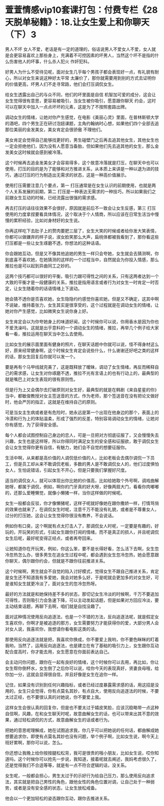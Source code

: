 # 萱萱情感vip10套课打包：付费专栏《28天脱单秘籍》：18.让女生爱上和你聊天（下）3

男人不坏 女人不爱，老话是有一定的道理的，俗话说男人不爱女人不爱，女人就是会更容易喜欢上那些身上，充满着不可控因素的坏男人，当然这个坏不是指的什么伤害他人的坏事，什么杀人犯火 作奸犯科。

好男人为什么不受待见呢，面对女生几乎每个男孩子都会表现好一点，有礼貌有耐心，所以对女生来说这种好太平常 太廉价了，那你就需要用到别的方式去证明你的价值更高，坏男人们不走寻常路，他们会打压调侃女生。

给女生透露出自己的与众不同，他们的坏里面是自信 机智加可爱的成分，这会让女生觉得很有意思，更容易被吸引，当女生被你吸引，愿意跟你聊天 约会，这时可以在聊天中加入一点点坏坏的元素，这是为了不按照套路出牌。

调动女生的情绪，让她对你产生感觉，在电影《美丽心灵》里面，在普林斯顿大学的酒吧，四个男生正在研讨泡妞课题，主角约翰纳时心想，如果他们四个全部去追那位美丽的金发美女，美女肯定会很骄傲 不理他们。

美女肯定会觉得自己能够找更好的，男生碰壁门之后再去追其他女生，其他女生也一定会拒绝他们，因为没有人愿意当备胎，但如果他们先去追其他的女生，那么金发美女这时候就会感到被冷落。

这个时候再去追金发美女才会容易得多，这个故意冷落就是打压，在聊天中也可以使用，打压的目的是为了能够和对方推进关系，从本质上来讲是一种以退为进的技巧，通过打压的行为制造出无需求的状态，这是一种高价值展示。

使用打压需要注意几个要点，第一 打压通常是在女生认识的前期使用，也就是两个人关系发展的前期，第二 打压是一种表达无需求的一种技巧，所以如果我们之前跟女生互动的时候，已经流露出很强的需求感。

再去打压的话往往效果不会很好，原因就是前后不一致会让女生反感，第三 打压使用的力度拿捏要看具体情况，这个取决于个人情商，所以应该在日常生活当中慢慢的累积经验，比如对身材好的女生说。

你再这样吃下去肚子上的赘肉要肥三层了，女生大笑的时候或者给你发大笑表情，你都可以做嫌弃的样子说，淑女脸笑那么大声，扁桃体都被我看到了，那你看这些打压都是一些让女生琢磨不透，你想法的这种话语。

你会跟她互动，但是又不像其他追她的男生一样只会夸她，女生就会去猜测啊，你到底喜不喜欢她，在她猜测的这样的一个过程当中，自然就会为你投入情感，那么推拉也是可以起到异曲同工之妙的。

这两个技巧都可以很好的平衡，吸引力跟可得性之间的关系，只有这两者达到一个大致的平衡才是一段健康的关系，推拉是指用语言或者行为对女生一时肯定一时否定，让女生随着你的话语情绪上下波动。

她会猜不透你是否喜欢她，女生隐隐约约感觉你喜欢她，但是又不确定，这其中啊不说破，维持着张力，女生其实是很享受的，这个过程就是在调动女生的情绪，让她对你产生感觉，比如微笑女生说你身上好。

女生肯定会以为你夸她身上的味道好闻，这个时候你可以说，你用香水是因为你也不爱洗澡吗，这就是出乎意料的一个调动女生的情绪，推拉，再举几个例子给大家看一看，推拉运用在聊天当中怎么去使用。

比如女生的展示面里面有健身的照片，在聊天话题中你就可以说，怪不得身材这么好，原来经常健身啊，这个时候女生肯定会说些什么，什么谢谢还好吧之类的这样的话，那女生回复后你就可以发一个。

要是再有个马甲线就完美了，这是既释放了暧昧，调动了女生情绪，再反而稀释自己的需求感，让女生对你琢磨不透，推拉不光有言语上的也有行动上的，最典型的就是嘴巴上对女生表现的很有原则性。

但是行为上又会偶尔去打破原则对女生好，最典型的就是在韩剧《来自星星的你》当中，都敏俊教授对女主签送音的方式，作为老师，那个签送音在没有把论文做好时，他会严厉的指正，这就是在维持自己的原则。

可是当女主生病或者是有危险时，她永远是第一个出现在他身边的那个，表面上的冷漠和行为上的体贴温柔，形成了强烈的反差，特别容易调动女生的情绪，让她对你有感觉，为了获得安全感。

每个人都会试图控制自己身边的恋人，可是一旦把对方彻底征服了，又会慢慢失去兴趣，女生也是这样呀，所以你得同时满足女生的安全感和征服欲，敢于调侃女生会让女生觉得你更有自信，有魅力，她们会不自觉的想要征服你。

生活中啊，从来都是高价值的人调侃低价值的人，比如老板会去偶尔调侃一下员工，但是员工却从来不敢调侃老板，多数的男人是不敢调侃女人的，他们过度惧怕女人，生怕说错话，引起女生不开心，但是只要我们掌握好尺度。

适当的调侃女人，就可以体现出你比她的价值高，比如给她取个外号啊，调戏曲解她呀，都属于调侃，例如，啊你的门牙真的好大呀，好像两扇大门，看看你肉嘟嘟的，还那么爱睡懒觉，就像小懒猪一样，当你这样做的时候呢。

女生一般都会反驳，你才像懒猪呢，这样子呢就好像她在跟你撒娇一样，打情骂俏的效果也就来了，在调侃女生时呢，注意千万不能没有礼貌，或者是不尊重女人，过分的打压她，这会让女生觉得你很没有教养，不会说话。

例如你有口臭，这个啊就有点太打击人了，那调侃女人时呢，一定要是有趣的，好玩的，开玩笑的形式，引起女生跟你打闹的情绪，而不是真正的损人，并且呢调侃女生后呢，最好呢变得正经点，或者再夸回来。

让她知道你在开玩笑，例如，你这么笨，要不是长得好看，怎么活下去啊，女生忽冷忽热怎么办，很多男生在追女生过程中呢，都会遇到女生忽冷忽热，她会愿意跟你聊天，偶尔跟你约会，但就是不跟你往前推进关系。

这个时候啊，男生就会不自觉的陷入讨好模式，觉得女生不跟自己推进关系，肯定是女生还不知道我有多爱她，我会对她多么好，于是呢就会更加多的对女生好，可是谁知女生就更冷淡了，面对女生的忽冷忽热呀。

最好的方法就是和她保持差不多的状态，那切记女生冷淡的时候啊，千万不要追加可得性，否则吸引力会急速下降，可以主动发起话题，但是如果对方回应冷淡，要主动结束话题，再聊下去啊，咱们就是自找没趣了。

面对这种情况使用反向追逐法，也是一个不错的方法，反向追逐法呢，就是假定女生喜欢你，你啊才是被追逐的那方，女生需要努力才能获得你的爱，大部分男人会对女人说，我喜欢你，我想请你看电影这类的话。

那使用反向追逐法就是把，我喜欢你换成，你不要爱上我哟，你不要色眯眯的盯着我哟，当然了，运用反向追逐法，也是建立在有了基础的吸引力上，女生跟你互动配合度高时，你才能去用，女生愿意在你面前表达自己。

会主动问你问题，跟你在一起有良好的情绪，这个时候你可以去用，再比如，你让女生帮你倒杯水，女生倒了之后你可以说，哇你今天的表现真好，贤妻良母哦，给你加一分，这就会显得很自信，并且好像是女生在追你一样。

记住，如果没有识别到任何兴趣指标，或者已经过度暴露需求感的话，用这招是没用的，女生只会觉得，你有点莫名其妙，有点自大，使用反向追逐法的时候，不要太过正经，也不要很认真的对她说，你不要爱上我。

这样女生会很认真的回复你，但是也不要太过于嬉皮笑脸，应该沉稳略带一点这种自信啊，风趣，在和女生聊天时呢，故意曲解女生的话，也可以带来出其不意的效果，通过轻松调侃的方式，故意曲解女生的话或者行为。

把她的意思呢理解成，她在试图追求我，你几乎可以把她说的任何话，都曲解成她想要追求你，即使有点莫名其妙也没有问题，举个例子啊，比如女生说，啊今天上班好累啊，那你可以说，怎么。

你还想让我晚上给你按按腿松松背，我可是很贵的哦小朋友，比如女生说，哎你知道吗，这个时候你可以抢先一步说，我知道，接着呢就去阐述，我妈考虑很久了，还是觉得我们不合适等等，就是有一点不符合逻辑的话，没关系。

女生呢，一般都会担心，男生太过于的示好行为给自己压力，那么使用反向追求法，其实就是把自己男性的角色，跟他女性的角色位置对调，让自己处于一种弱势，或者是没有安全感的状态，让女生放松戒备。

他会以一个更加轻松的姿态跟你互动，跟你去推进关系。
